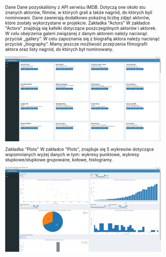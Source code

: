 Dane
Dane pozyskaliśmy z API serwisu IMDB. Dotyczą one około stu znanych aktorów, filmów, w których grali a także nagród, do których byli nominowani. Dane zawierają dodatkowo pokaźną liczbę zdjęć aktorów, które zostały wykorzystane w projekcie.
Zakładka "Actors"
W zakładce "Actors" znajdują się kafelki dotyczące poszczególnych aktorów i aktorek. W celu obejrzenia galerii związanej z danym aktorem należy nacisnąć przycisk „gallery”. W celu zapoznania się z biografią aktora należy nacisnąć przycisk „biography”. Mamy jeszcze możliwość przejrzenia filmografii aktora oraz listy nagród, do których był nominowany.

![screen2](screen2.png)

Zakładka "Plots"
W zakładce "Plots", znajduje się 5 wykresów dotyczące wspomnianych wyżej danych w tym: wykresy punktowe, wykresy słupkowe/słupkowe grupowane, kołowe, histogramy.

![screen1](screen1.png)